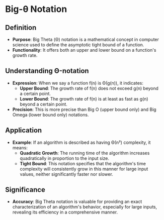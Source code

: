 # Big-θ Notation

## Definition
- **Purpose**: Big Theta (Θ) notation is a mathematical concept in computer science used to define the asymptotic tight bound of a function.
- **Functionality**: It offers both an upper and lower bound on a function's growth rate.

## Understanding Θ-notation
- **Expression**: When we say a function f(n) is Θ(g(n)), it indicates:
  - **Upper Bound**: The growth rate of f(n) does not exceed g(n) beyond a certain point.
  - **Lower Bound**: The growth rate of f(n) is at least as fast as g(n) beyond a certain point.
- **Precision**: This is more precise than Big O (upper bound only) and Big Omega (lower bound only) notations.

## Application
- **Example**: If an algorithm is described as having Θ(n²) complexity, it means:
  - **Quadratic Growth**: The running time of the algorithm increases quadratically in proportion to the input size.
  - **Tight Bound**: This notation specifies that the algorithm's time complexity will consistently grow in this manner for large input values, neither significantly faster nor slower.

## Significance
- **Accuracy**: Big Theta notation is valuable for providing an exact characterization of an algorithm's behavior, especially for large inputs, revealing its efficiency in a comprehensive manner.
